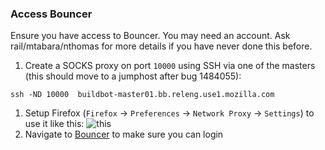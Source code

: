 ### Access Bouncer

Ensure you have access to Bouncer. You may need an account. Ask rail/mtabara/nthomas for more details if you have never done this before.

1. Create a SOCKS proxy on port `10000` using SSH via one of the masters (this should move to a jumphost after bug 1484055):
```
ssh -ND 10000  buildbot-master01.bb.releng.use1.mozilla.com
```
1. Setup Firefox (`Firefox` -> `Preferences` -> `Network Proxy` -> `Settings`) to use it like this:
![this](/docs/misc-operations/media/bouncer_setup_firefox.png?raw=true)
1. Navigate to [Bouncer](https://bounceradmin.mozilla.com/) to make sure you can login
